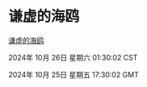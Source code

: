 # 谦虚的海鸥
[谦虚的海鸥](http://219.139.199.238:56308/qxdho/course/base/hotlink/index.php)

2024年 10月 26日 星期六 01:30:02 CST

2024年 10月 25日 星期五 17:30:02 GMT
